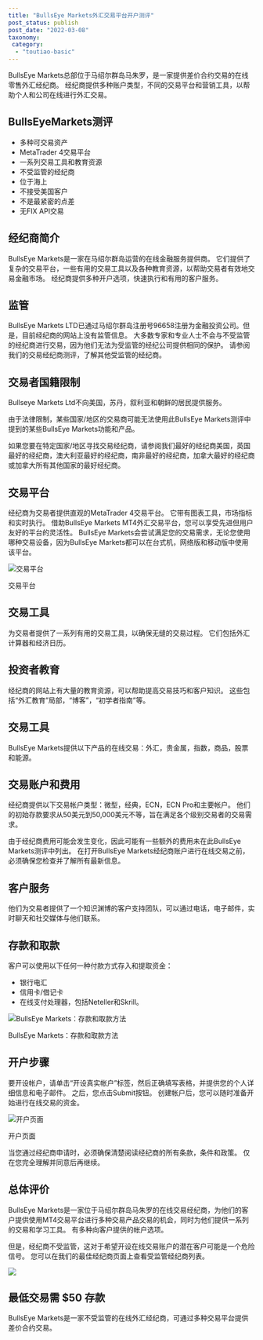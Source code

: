 ```yaml
---
title: "BullsEye Markets外汇交易平台开户测评"
post_status: publish
post_date: "2022-03-08"
taxonomy:
 category: 
  - "toutiao-basic"
---
```


BullsEye Markets总部位于马绍尔群岛马朱罗，是一家提供差价合约交易的在线零售外汇经纪商。 经纪商提供多种账户类型，不同的交易平台和营销工具，以帮助个人和公司在线进行外汇交易。

## BullsEyeMarkets测评
- 多种可交易资产
- MetaTrader 4交易平台
- 一系列交易工具和教育资源
- 不受监管的经纪商
- 位于海上
- 不接受美国客户
- 不是最紧密的点差
- 无FIX API交易


## 经纪商简介

BullsEye Markets是一家在马绍尔群岛运营的在线金融服务提供商。 它们提供了复杂的交易平台，一些有用的交易工具以及各种教育资源，以帮助交易者有效地交易金融市场。 经纪商提供多种开户选项，快速执行和有用的客户服务。

## 监管

BullsEye Markets LTD已通过马绍尔群岛注册号96658注册为金融投资公司。但是，目前经纪商的网站上没有监管信息。 大多数专家和专业人士不会与不受监管的经纪商进行交易，因为他们无法为受监管的经纪公司提供相同的保护。 请参阅我们的交易经纪商测评，了解其他受监管的经纪商。

## 交易者国籍限制

Bullseye Markets Ltd不向美国，苏丹，叙利亚和朝鲜的居民提供服务。

由于法律限制，某些国家/地区的交易商可能无法使用此BullsEye Markets测评中提到的某些BullsEye Markets功能和产品。

如果您要在特定国家/地区寻找交易经纪商，请参阅我们最好的经纪商美国，英国最好的经纪商，澳大利亚最好的经纪商，南非最好的经纪商，加拿大最好的经纪商或加拿大所有其他国家的最好经纪商。

## 交易平台

经纪商为交易者提供直观的MetaTrader 4交易平台。 它带有图表工具，市场指标和实时执行。 借助BullsEye Markets MT4外汇交易平台，您可以享受先进但用户友好的平台的灵活性。 BullsEye Markets会尝试满足您的交易需求，无论您使用哪种交易设备，因为BullsEye Markets都可以在台式机，网络版和移动版中使用该平台。

![交易平台](https://cdn.fendou.la/funstoutiao/2020/11/BullsEye-Markets-Review-Trading-Platform.jpg "交易平台")

交易平台

## 交易工具

为交易者提供了一系列有用的交易工具，以确保无缝的交易过程。 它们包括外汇计算器和经济日历。

## 投资者教育

经纪商的网站上有大量的教育资源，可以帮助提高交易技巧和客户知识。 这些包括“外汇教育”局部，“博客”，“初学者指南”等。

## 交易工具

BullsEye Markets提供以下产品的在线交易：外汇，贵金属，指数，商品，股票和能源。

## 交易账户和费用

经纪商提供以下交易帐户类型：微型，经典，ECN，ECN Pro和主要帐户。 他们的初始存款要求从50美元到50,000美元不等，旨在满足各个级别交易者的交易需求。

由于经纪商费用可能会发生变化，因此可能有一些额外的费用未在此BullsEye Markets测评中列出。 在打开BullsEye Markets经纪商账户进行在线交易之前，必须确保您检查并了解所有最新信息。

## 客户服务

他们为交易者提供了一个知识渊博的客户支持团队，可以通过电话，电子邮件，实时聊天和社交媒体与他们联系。

## 存款和取款

客户可以使用以下任何一种付款方式存入和提取资金：
- 银行电汇
- 信用卡/借记卡
- 在线支付处理器，包括Neteller和Skrill。

![BullsEye Markets：存款和取款方法](https://cdn.fendou.la/funstoutiao/2020/11/BullsEye-Markets-Review-Deposit-and-Withdrawal-Methods-1024x130.jpg "BullsEye Markets：存款和取款方法")

BullsEye Markets：存款和取款方法

## 开户步骤

要开设帐户，请单击“开设真实帐户”标签，然后正确填写表格，并提供您的个人详细信息和电子邮件。 之后，您点击Submit按钮。 创建帐户后，您可以随时准备开始进行在线交易的资金。

![开户页面](https://cdn.fendou.la/funstoutiao/2020/11/BullsEye-Markets-Review-Account-Opening-Page-242x1024.jpg "开户页面")

开户页面

当您通过经纪商申请时，必须确保清楚阅读经纪商的所有条款，条件和政策。 仅在您完全理解并同意后再继续。

## 总体评价

BullsEye Markets是一家位于马绍尔群岛马朱罗的在线交易经纪商，为他们的客户提供使用MT4交易平台进行多种交易产品交易的机会，同时为他们提供一系列的交易和学习工具。 有多种向客户提供的帐户选项。

但是，经纪商不受监管，这对于希望开设在线交易账户的潜在客户可能是一个危险信号。 您可以在我们的最佳经纪商页面上查看受监管经纪商列表。

![](https://cdn.fendou.la/funstoutiao/2020/11/BullsEye-Markets-Logo.png)

## 最低交易需 **$50** 存款

BullsEye Markets是一家不受监管的在线外汇经纪商，可通过多种交易平台提供差价合约交易。
